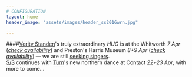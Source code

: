 ```yaml
---
# CONFIGURATION
layout: home
header_image: "assets/images/header_ss2016wrn.jpg"

---
```

####[Verity Standen](/current/2016-springsummer/standen)'s truly extraordinary *HUG* is at the Whitworth *7 Apr* (*<a href="http://www.wegottickets.com/wordofwarning" target="_blank">check availability</a>*) and Preston's Harris Museum *8+9 Apr* (*<a href="http://www.eventbrite.co.uk/o/harris-museum-amp-art-gallery-4265632867" target="_blank">check availability</a>*) — we are still <a href="http://veritystanden.com/sing.php" target="_blank">seeking singers</a>.<br>[S/S](/current/2016-springsummer) continues with [Turn](/current/2016-turn)'s new northern dance at Contact *22+23 Apr*, with more to come…
